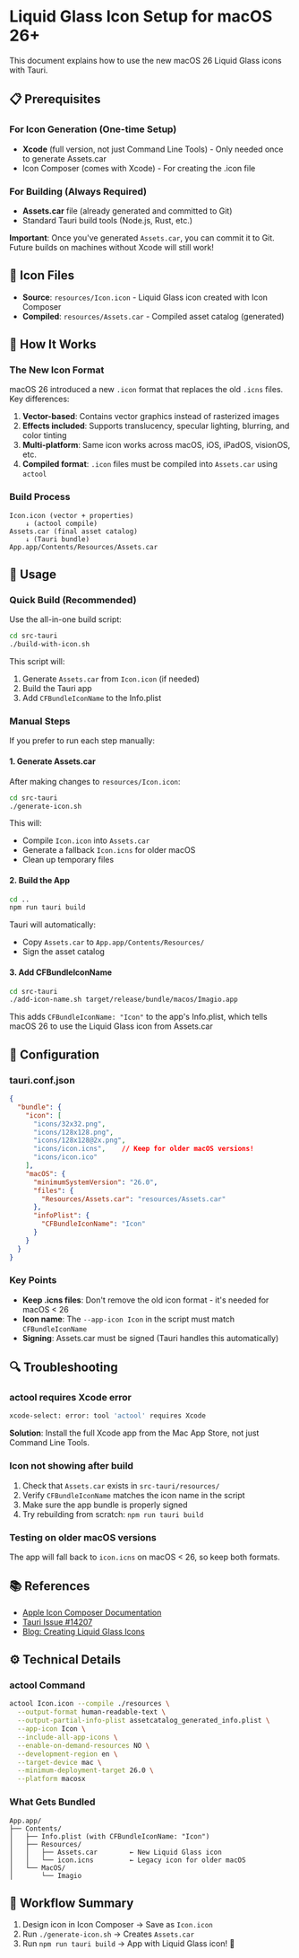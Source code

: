 # Liquid Glass Icon Setup for macOS 26+

This document explains how to use the new macOS 26 Liquid Glass icons with Tauri.

## 📋 Prerequisites

### For Icon Generation (One-time Setup)

- **Xcode** (full version, not just Command Line Tools) - Only needed once to generate Assets.car
- Icon Composer (comes with Xcode) - For creating the .icon file

### For Building (Always Required)

- **Assets.car** file (already generated and committed to Git)
- Standard Tauri build tools (Node.js, Rust, etc.)

**Important**: Once you've generated `Assets.car`, you can commit it to Git. Future builds on machines without Xcode will still work!

## 🎨 Icon Files

- **Source**: `resources/Icon.icon` - Liquid Glass icon created with Icon Composer
- **Compiled**: `resources/Assets.car` - Compiled asset catalog (generated)

## 🔧 How It Works

### The New Icon Format

macOS 26 introduced a new `.icon` format that replaces the old `.icns` files. Key differences:

1. **Vector-based**: Contains vector graphics instead of rasterized images
2. **Effects included**: Supports translucency, specular lighting, blurring, and color tinting
3. **Multi-platform**: Same icon works across macOS, iOS, iPadOS, visionOS, etc.
4. **Compiled format**: `.icon` files must be compiled into `Assets.car` using `actool`

### Build Process

```
Icon.icon (vector + properties)
    ↓ (actool compile)
Assets.car (final asset catalog)
    ↓ (Tauri bundle)
App.app/Contents/Resources/Assets.car
```

## 🚀 Usage

### Quick Build (Recommended)

Use the all-in-one build script:

```bash
cd src-tauri
./build-with-icon.sh
```

This script will:
1. Generate `Assets.car` from `Icon.icon` (if needed)
2. Build the Tauri app
3. Add `CFBundleIconName` to the Info.plist

### Manual Steps

If you prefer to run each step manually:

#### 1. Generate Assets.car

After making changes to `resources/Icon.icon`:

```bash
cd src-tauri
./generate-icon.sh
```

This will:
- Compile `Icon.icon` into `Assets.car`
- Generate a fallback `Icon.icns` for older macOS
- Clean up temporary files

#### 2. Build the App

```bash
cd ..
npm run tauri build
```

Tauri will automatically:
- Copy `Assets.car` to `App.app/Contents/Resources/`
- Sign the asset catalog

#### 3. Add CFBundleIconName

```bash
cd src-tauri
./add-icon-name.sh target/release/bundle/macos/Imagio.app
```

This adds `CFBundleIconName: "Icon"` to the app's Info.plist, which tells macOS 26 to use the Liquid Glass icon from Assets.car

## 📝 Configuration

### tauri.conf.json

```json
{
  "bundle": {
    "icon": [
      "icons/32x32.png",
      "icons/128x128.png",
      "icons/128x128@2x.png",
      "icons/icon.icns",    // Keep for older macOS versions!
      "icons/icon.ico"
    ],
    "macOS": {
      "minimumSystemVersion": "26.0",
      "files": {
        "Resources/Assets.car": "resources/Assets.car"
      },
      "infoPlist": {
        "CFBundleIconName": "Icon"
      }
    }
  }
}
```

### Key Points

- **Keep .icns files**: Don't remove the old icon format - it's needed for macOS < 26
- **Icon name**: The `--app-icon Icon` in the script must match `CFBundleIconName`
- **Signing**: Assets.car must be signed (Tauri handles this automatically)

## 🔍 Troubleshooting

### actool requires Xcode error

```bash
xcode-select: error: tool 'actool' requires Xcode
```

**Solution**: Install the full Xcode app from the Mac App Store, not just Command Line Tools.

### Icon not showing after build

1. Check that `Assets.car` exists in `src-tauri/resources/`
2. Verify `CFBundleIconName` matches the icon name in the script
3. Make sure the app bundle is properly signed
4. Try rebuilding from scratch: `npm run tauri build`

### Testing on older macOS versions

The app will fall back to `icon.icns` on macOS < 26, so keep both formats.

## 📚 References

- [Apple Icon Composer Documentation](https://developer.apple.com/design/human-interface-guidelines/app-icons)
- [Tauri Issue #14207](https://github.com/tauri-apps/tauri/issues/14207)
- [Blog: Creating Liquid Glass Icons](https://www.zettlr.com/post/creating-macos-26-liquid-glass-icons)

## ⚙️ Technical Details

### actool Command

```bash
actool Icon.icon --compile ./resources \
  --output-format human-readable-text \
  --output-partial-info-plist assetcatalog_generated_info.plist \
  --app-icon Icon \
  --include-all-app-icons \
  --enable-on-demand-resources NO \
  --development-region en \
  --target-device mac \
  --minimum-deployment-target 26.0 \
  --platform macosx
```

### What Gets Bundled

```
App.app/
├── Contents/
│   ├── Info.plist (with CFBundleIconName: "Icon")
│   ├── Resources/
│   │   ├── Assets.car        ← New Liquid Glass icon
│   │   └── icon.icns         ← Legacy icon for older macOS
│   └── MacOS/
│       └── Imagio
```

## 🎯 Workflow Summary

1. Design icon in Icon Composer → Save as `Icon.icon`
2. Run `./generate-icon.sh` → Creates `Assets.car`
3. Run `npm run tauri build` → App with Liquid Glass icon! 🎉
